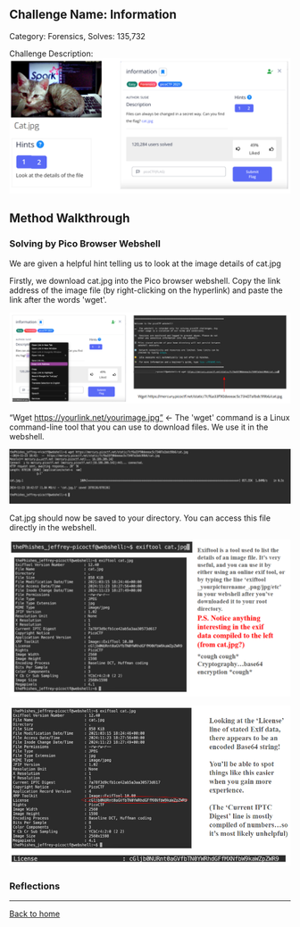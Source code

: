 ## Challenge Name: Information
Category: Forensics, 
Solves: 135,732

Challenge Description: 
![img](<https://github.com/eliu-civ/CIV-CTF-Writeups-/blob/main/PicoGym/Easy/Images/Screenshot%202025-10-10%20193343.png?raw=true>)

## Method Walkthrough 
### Solving by Pico Browser Webshell

We are given a helpful hint telling us to look at the image details of cat.jpg

Firstly, we download cat.jpg into the Pico browser webshell. Copy the link address of the image file (by right-clicking on the hyperlink) and paste the link after the words 'wget'. 

![img](<https://github.com/eliu-civ/CIV-CTF-Writeups-/blob/main/PicoGym/Easy/Images/Screenshot%202025-10-10%20193430.png?raw=true>)

“Wget https://yourlink.net/yourimage.jpg”  ← The 'wget' command is a Linux command-line tool that you can use to download files. We use it in the webshell. 

![img](<https://github.com/eliu-civ/CIV-CTF-Writeups-/blob/main/PicoGym/Easy/Images/Screenshot%202025-10-10%20193458.png?raw=true>)

Cat.jpg should now be saved to your directory. You can access this file directly in the webshell. 

![img](<https://github.com/eliu-civ/CIV-CTF-Writeups-/blob/main/PicoGym/Easy/Images/Screenshot%202025-10-10%20193533.png?raw=true>)

![img](<https://github.com/eliu-civ/CIV-CTF-Writeups-/blob/main/PicoGym/Easy/Images/Screenshot%202025-10-10%20195307.png>) 

### Reflections



---
[Back to home](<https://github.com/eliu-civ/CIV-CTF-Writeups-/tree/main/PicoGym/Easy>)

